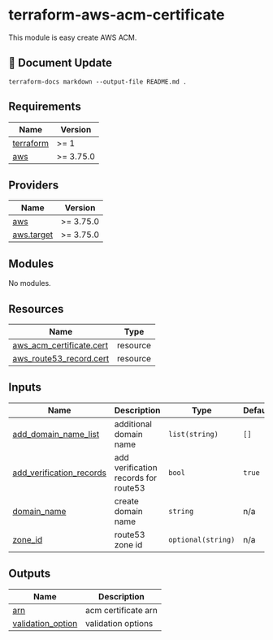 # terraform-aws-acm-certificate

This module is easy create AWS ACM.

## 📗 Document Update
```shell
terraform-docs markdown --output-file README.md .
```

<!-- BEGIN_TF_DOCS -->
## Requirements

| Name | Version |
|------|---------|
| <a name="requirement_terraform"></a> [terraform](#requirement\_terraform) | >= 1 |
| <a name="requirement_aws"></a> [aws](#requirement\_aws) | >= 3.75.0 |

## Providers

| Name | Version |
|------|---------|
| <a name="provider_aws"></a> [aws](#provider\_aws) | >= 3.75.0 |
| <a name="provider_aws.target"></a> [aws.target](#provider\_aws.target) | >= 3.75.0 |

## Modules

No modules.

## Resources

| Name | Type |
|------|------|
| [aws_acm_certificate.cert](https://registry.terraform.io/providers/hashicorp/aws/latest/docs/resources/acm_certificate) | resource |
| [aws_route53_record.cert](https://registry.terraform.io/providers/hashicorp/aws/latest/docs/resources/route53_record) | resource |

## Inputs

| Name | Description | Type | Default | Required |
|------|-------------|------|---------|:--------:|
| <a name="input_add_domain_name_list"></a> [add\_domain\_name\_list](#input\_add\_domain\_name\_list) | additional domain name | `list(string)` | `[]` | no |
| <a name="input_add_verification_records"></a> [add\_verification\_records](#input\_add\_verification\_records) | add verification records for route53 | `bool` | `true` | no |
| <a name="input_domain_name"></a> [domain\_name](#input\_domain\_name) | create domain name | `string` | n/a | yes |
| <a name="input_zone_id"></a> [zone\_id](#input\_zone\_id) | route53 zone id | `optional(string)` | n/a | yes |

## Outputs

| Name | Description |
|------|-------------|
| <a name="output_arn"></a> [arn](#output\_arn) | acm certificate arn |
| <a name="output_validation_option"></a> [validation\_option](#output\_validation\_option) | validation options |
<!-- END_TF_DOCS -->
